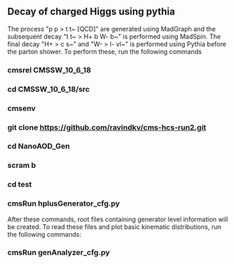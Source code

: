## Decay of charged Higgs using pythia
The process "p p > t t~ [QCD]" are generated using MadGraph and the 
subsequent decay  "t t~ > H+ b W- b~" is performed using MadSpin. The
final decay "H+ > c s~" and "W- > l- vl~" is performed using Pythia
before the parton shower. To perform these, run the following commands

### cmsrel CMSSW_10_6_18
### cd CMSSW_10_6_18/src
### cmsenv
### git clone https://github.com/ravindkv/cms-hcs-run2.git
### cd NanoAOD_Gen 
### scram b
### cd test
### cmsRun hplusGenerator_cfg.py 

After these commands, root files containing generator level information
will be created. To read these files and plot basic kinematic distributions,
run the following commands:

### cmsRun genAnalyzer_cfg.py 

